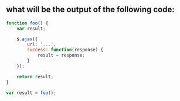 
## what will be the output of the following code:
```javascript
function foo() {
    var result;

    $.ajax({
        url: '...',
        success: function(response) {
            result = response;          
        }
    });

    return result;
}

var result = foo();
```

